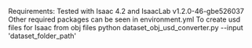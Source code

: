 Requirements:
 Tested with Isaac 4.2 and IsaacLab v1.2.0-46-gbe526037
 Other required packages can be seen in environment.yml
 To create usd files for Isaac from obj files 
 python dataset_obj_usd_converter.py --input 'dataset_folder_path'